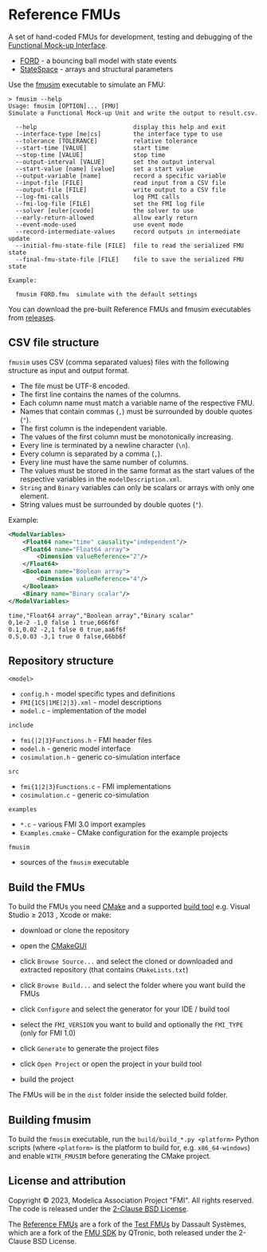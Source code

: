 # Reference FMUs

A set of hand-coded FMUs for development, testing and debugging of the [Functional Mock-up Interface](https://fmi-standard.org/).

- [FORD](FORD) - a bouncing ball model with state events
- [StateSpace](StateSpace) - arrays and structural parameters

Use the [fmusim](fmusim) executable to simulate an FMU:

```commandline
> fmusim --help
Usage: fmusim [OPTION]... [FMU]
Simulate a Functional Mock-up Unit and write the output to result.csv.

  --help                           display this help and exit
  --interface-type [me|cs]         the interface type to use
  --tolerance [TOLERANCE]          relative tolerance
  --start-time [VALUE]             start time
  --stop-time [VALUE]              stop time
  --output-interval [VALUE]        set the output interval
  --start-value [name] [value]     set a start value
  --output-variable [name]         record a specific variable
  --input-file [FILE]              read input from a CSV file
  --output-file [FILE]             write output to a CSV file
  --log-fmi-calls                  log FMI calls
  --fmi-log-file [FILE]            set the FMI log file
  --solver [euler|cvode]           the solver to use
  --early-return-allowed           allow early return
  --event-mode-used                use event mode
  --record-intermediate-values     record outputs in intermediate update
  --initial-fmu-state-file [FILE]  file to read the serialized FMU state
  --final-fmu-state-file [FILE]    file to save the serialized FMU state

Example:

  fmusim FORD.fmu  simulate with the default settings
```

You can download the pre-built Reference FMUs and fmusim executables from [releases](https://github.com/modelica/Reference-FMUs/releases).

## CSV file structure

`fmusim` uses CSV (comma separated values) files with the following structure as input and output format.

- The file must be UTF-8 encoded.
- The first line contains the names of the columns.
- Each column name must match a variable name of the respective FMU.
- Names that contain commas (`,`) must be surrounded by double quotes (`"`).
- The first column is the independent variable.
- The values of the first column must be monotonically increasing.
- Every line is terminated by a newline character (`\n`).
- Every column is separated by a comma (`,`).
- Every line must have the same number of columns.
- The values must be stored in the same format as the start values of the respective variables in the `modelDescription.xml`.
- `String` and `Binary` variables can only be scalars or arrays with only one element.
- String values must be surrounded by double quotes (`"`).

Example:

```xml
<ModelVariables>
    <Float64 name="time" causality="independent"/>
    <Float64 name="Float64 array">
        <Dimension valueReference="2"/>
    </Float64>
    <Boolean name="Boolean array">
        <Dimension valueReference="4"/>
    </Boolean>
    <Binary name="Binary scalar"/>
</ModelVariables>
```

```
time,"Float64 array","Boolean array","Binary scalar"
0,1e-2 -1,0 false 1 true,666f6f
0.1,0.02 -2,1 false 0 true,aa6f6f
0.5,0.03 -3,1 true 0 false,66bb6f
```

## Repository structure

`<model>`
- `config.h` - model specific types and definitions
- `FMI{1CS|1ME|2|3}.xml` - model descriptions
- `model.c` - implementation of the model

`include`
- `fmi{|2|3}Functions.h` - FMI header files
- `model.h` - generic model interface
- `cosimulation.h` - generic co-simulation interface

`src`
- `fmi{1|2|3}Functions.c` - FMI implementations
- `cosimulation.c` - generic co-simulation

`examples`
- `*.c` - various FMI 3.0 import examples
- `Examples.cmake` - CMake configuration for the example projects

`fmusim`
- sources of the `fmusim` executable

## Build the FMUs

To build the FMUs you need [CMake](https://cmake.org/) and a supported [build tool](https://cmake.org/cmake/help/latest/manual/cmake-generators.7.html) e.g. Visual Studio &GreaterEqual; 2013 , Xcode or make:

- download or clone the repository

- open the [CMakeGUI](https://cmake.org/runningcmake/)

- click `Browse Source...` and select the cloned or downloaded and extracted repository (that contains `CMakeLists.txt`)

- click `Browse Build...` and select the folder where you want build the FMUs

- click `Configure` and select the generator for your IDE / build tool

- select the `FMI_VERSION` you want to build and optionally the `FMI_TYPE` (only for FMI 1.0)

- click `Generate` to generate the project files

- click `Open Project` or open the project in your build tool

- build the project

The FMUs will be in the `dist` folder inside the selected build folder.

## Building fmusim

To build the `fmusim` executable, run the `build/build_*.py <platform>` Python scripts (where `<platform>` is the platform to build for, e.g. `x86_64-windows`) and enable `WITH_FMUSIM` before generating the CMake project.

## License and attribution

Copyright &copy; 2023, Modelica Association Project "FMI".
All rights reserved.
The code is released under the [2-Clause BSD License](LICENSE.txt).

The [Reference FMUs](https://github.com/modelica/Reference-FMUs) are a fork of the [Test FMUs](https://github.com/CATIA-Systems/Test-FMUs) by Dassault Syst&egrave;mes, which are a fork of the [FMU SDK](https://github.com/qtronic/fmusdk) by QTronic, both released under the 2-Clause BSD License.
